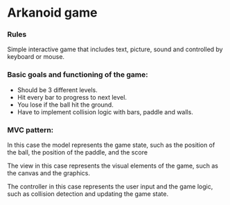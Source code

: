 # Arkanoid game

### Rules
Simple interactive game that includes text, picture, sound and controlled by keyboard or mouse. 

### Basic goals and functioning of the game:
- Should be 3 different levels. 
- Hit every bar to progress to next level. 
- You lose if the ball hit the ground. 
- Have to implement collision logic with bars, paddle and walls.

### MVC pattern:

In this case the model represents the game state, such as the position of the ball, 
the position of the paddle, and the score

The view in this case represents the visual elements of the game, such as the canvas and the graphics.

The controller in this case represents the user input and the game logic, such as collision detection and updating the game state.






